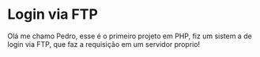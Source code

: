 # Login via FTP

Olá me chamo Pedro, esse é o primeiro projeto em PHP, fiz um sistem a de login via FTP, que faz a requisição em um servidor proprio!
